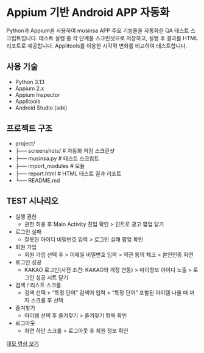 # Appium 기반 Android APP 자동화

Python과 Appium을 사용하여 musinsa APP 주요 기능들을 자동화한 QA 테스트 스크립트입니다. 테스트 실행 중 각 단계를 스크린샷으로 저장하고, 실행 후 결과를 HTML 리포트로 제공합니다.
Applitools를 이용한 시각적 변화를 비교하여 테스트합니다. 


## 사용 기술
- Python 3.13
- Appium 2.x
- Appium Inspector
- Applitools
- Android Studio (sdk)


## 프로젝트 구조
- project/
- ├── screenshots/ # 자동화 저장 스크린샷
- ├── musinsa.py # 테스트 스크립트
- ├── import_modules # 모듈
- ├── report.html # HTML 테스트 결과 리포트
- └── README.md 

## TEST 시나리오
- 실행 권한
     - 권한 허용 후 Main Activity 진입 확인 > 인트로 광고 팝업 닫기
- 로그인 실패
    - 잘못된 아이디 비밀번호 입력 > 로그인 실패 팝업 확인
- 회원 가입
    - 회원 가입 선택 후 > 이메일 비밀번호 입력  > 약관 동의 체크  > 본인인증 화면
- 로그인 성공
     - KAKAO 로그인(사전 조건: KAKAO와 계정 연동) > 마이정보 아이디 노출 > 로그인 성공 시트 닫기
- 검색 / 리스트 스크롤
     - 검색 선택 > “특정 단어” 검색어 입력 > “특정 단어” 포함된 아이템 나올 때 까지 스크롤 후 선택
- 즐겨찾기
     - 아이템 선택 후 즐겨찾기 > 즐겨찾기 항목 확인
- 로그아웃
     - 화면 하단 스크롤 > 로그아웃 후 회원 정보 확인


[데모 영상 보기](https://www.youtube.com/shorts/B9G32050-IM)